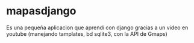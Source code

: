 mapasdjango
===========

Es una pequeña aplicacion que aprendí con django gracias a un video en youtube (manejando tamplates, bd sqlite3, con la API de Gmaps)
